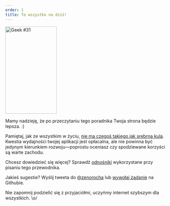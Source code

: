 ```yaml
---
order: 1
title: To wszystko na dziś!
---
```


<div class="img-right">
  <img id="geek-31" src="http://browserdiet.com/img/31.png" alt="Geek #31" width="162" height="275" />
</div>

Mamy nadzieję, że po przeczytaniu tego poradnika Twoja strona będzie lepsza. :)

Pamiętaj, jak ze wszystkim w życiu, [nie ma czegoś takiego jak srebrna kula](http://www.cs.nott.ac.uk/~cah/G51ISS/Documents/NoSilverBullet.html). Kwestia wydajności twojej aplikacji jest opłacalna, ale nie powinna być jedynym kierunkiem rozwoju&mdash;poprostu oceniasz czy spodziewane korzyści są warte zachodu.

Chcesz dowiedzieć się więcej? Sprawdź [odnośniki](https://github.com/zenorocha/browser-diet/wiki/References) wykorzystane przy pisaniu tego przewodnika.

Jakieś sugestie? Wyślij tweeta do [@zenorocha](http://twitter.com/zenorocha/) lub [wywołaj żądanie](https://github.com/zenorocha/browser-diet) na Githubie.

Nie zapomnij podzielić się z przyjaciółmi, uczyńmy internet szybszym dla wszystkich. \o/
